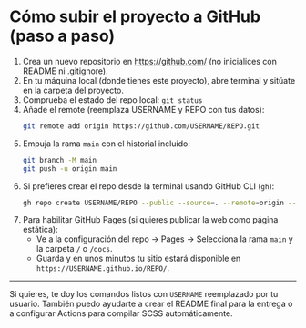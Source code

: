 # Cómo subir el proyecto a GitHub (paso a paso)

1. Crea un nuevo repositorio en https://github.com/ (no inicialices con README ni .gitignore).
2. En tu máquina local (donde tienes este proyecto), abre terminal y sitúate en la carpeta del proyecto.
3. Comprueba el estado del repo local: `git status`
4. Añade el remote (reemplaza USERNAME y REPO con tus datos):
   ```bash
   git remote add origin https://github.com/USERNAME/REPO.git
   ```
5. Empuja la rama `main` con el historial incluido:
   ```bash
   git branch -M main
   git push -u origin main
   ```
6. Si prefieres crear el repo desde la terminal usando GitHub CLI (`gh`):
   ```bash
   gh repo create USERNAME/REPO --public --source=. --remote=origin --push
   ```
7. Para habilitar GitHub Pages (si quieres publicar la web como página estática):
   - Ve a la configuración del repo -> Pages -> Selecciona la rama `main` y la carpeta `/` o `/docs`.
   - Guarda y en unos minutos tu sitio estará disponible en `https://USERNAME.github.io/REPO/`.

---
Si quieres, te doy los comandos listos con `USERNAME` reemplazado por tu usuario. También puedo ayudarte a crear el README final para la entrega o a configurar Actions para compilar SCSS automáticamente.
